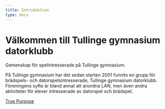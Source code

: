 ```yaml
---
title: Introduktion
type: docs
---
```


# Välkommen till Tullinge gymnasium datorklubb

Gemenskap för spelintresserade på Tullinge gymnasium.

På Tullinge gymnasium har det sedan starten 2001 funnits en grupp för brädspels- och datorspelsintresserade, Tullinge gymnasium datorklubb. Föreningens syfte är bland annat att anordna LAN, men även andra aktiviteter för elever intresserade av datorspel och brädspel.

[True Purpose](https://www.youtube.com/watch?v=gBYnk438_zg&feature=youtu.be)
